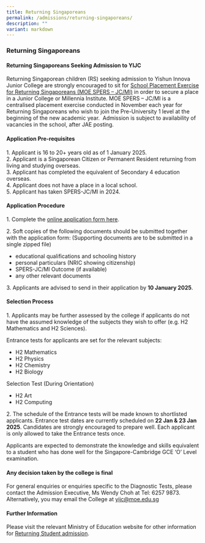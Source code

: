 ```yaml
---
title: Returning Singaporeans
permalink: /admissions/returning-singaporeans/
description: ""
variant: markdown
---
```

### **Returning Singaporeans**
#### **Returning Singaporeans Seeking Admission to YIJC**
Returning Singaporean children (RS) seeking admission to Yishun Innova Junior College are strongly encouraged to sit for&nbsp;[School Placement Exercise for Returning Singaporeans (MOE SPERS – JC/MI)](https://www.moe.gov.sg/returning-singaporeans/post-secondary)&nbsp;in order to secure a place in a Junior College or Millennia Institute. MOE SPERS – JC/MI is a centralised placement exercise conducted in November each year for Returning Singaporeans who wish to join the Pre-University 1 level at the beginning of the new academic year.&nbsp;&nbsp;Admission is subject to availability of vacancies in the school, after JAE posting.

#### **Application Pre-requisites**
1\. Applicant is 16 to 20+ years old as of 1 January 2025.<br>
2\. Applicant is a Singaporean Citizen or Permanent Resident returning from living and studying overseas.&nbsp;<br>
3\. Applicant has completed the equivalent of Secondary 4 education overseas.<br>
4\. Applicant does not have a place in a local school.<br>
5\. Applicant has taken SPERS-JC/MI in 2024.

#### **Application Procedure**
1\. Complete the&nbsp;[online application form here](https://go.gov.sg/yijc-rs).

2\. Soft copies of the following documents should be submitted together with the application form: (Supporting documents are to be submitted in a single zipped file)
* educational qualifications and schooling history
* personal particulars (NRIC showing citizenship)
* SPERS-JC/MI Outcome (if available)
* any other relevant documents&nbsp;


3\. Applicants are advised to send in their application by&nbsp;**10 January 2025**.

#### **Selection Process**
1\. Applicants may be further assessed by the college if applicants do not have the assumed knowledge of the subjects they wish to offer (e.g. H2 Mathematics and H2 Sciences).&nbsp;

Entrance tests for applicants are set for the relevant subjects:
* H2 Mathematics
* H2 Physics
* H2 Chemistry
* H2 Biology

Selection Test (During Orientation)
* H2 Art
* H2 Computing

2\. The schedule of the Entrance tests will be made known to shortlisted applicants. Entrance test dates are currently scheduled on&nbsp;**22 Jan &amp; 23 Jan 2025**. Candidates are strongly encouraged to prepare well. Each applicant is only allowed to take the Entrance tests once.

Applicants are expected to demonstrate the knowledge and skills equivalent to a student who has done well for the Singapore-Cambridge GCE ‘O’ Level examination.

#### **Any decision taken by the college is final**
For general enquiries or enquiries specific to the Diagnostic Tests, please contact the Admission Executive, Ms Wendy Choh at Tel: 6257 9873. Alternatively, you may email the College at&nbsp;[yijc@moe.edu.sg](mailto:yijc@moe.edu.sg)

#### **Further Information**
Please visit the relevant Ministry of Education website for other information for&nbsp;[Returning Student admission](https://www.moe.gov.sg/returning-singaporeans/post-secondary/spers).